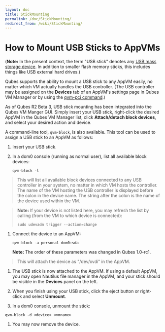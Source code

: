 ```yaml
---
layout: doc
title: StickMounting
permalink: /doc/StickMounting/
redirect_from: /wiki/StickMounting/
---
```


How to Mount USB Sticks to AppVMs
=================================

(**Note:** In the present context, the term "USB stick" denotes any [USB mass storage device](https://en.wikipedia.org/wiki/USB_mass_storage_device_class). In addition to smaller flash memory sticks, this includes things like USB external hard drives.)

Qubes supports the ability to mount a USB stick to any AppVM easily, no matter which VM actually handles the USB controller. (The USB controller may be assigned on the **Devices** tab of an AppVM's settings page in Qubes VM Manager or by using the [qvm-pci command](/doc/AssigningDevices).)

As of Qubes R2 Beta 3, USB stick mounting has been integrated into the Qubes VM Manger GUI. Simply insert your USB stick, right-click the desired AppVM in the Qubes VM Manager list, click **Attach/detach block devices**, and select your desired action and device.

A command-line tool, `qvm-block`, is also available. This tool can be used to assign a USB stick to an AppVM as follows:

1.  Insert your USB stick.

1.  In a dom0 console (running as normal user), list all available block devices:

    ```
    qvm-block -l
    ```

> This will list all available block devices connected to any USB controller in your system, no matter in which VM hosts the controller. The name of the VM hosting the USB controller is displayed before the colon in the device name. The string after the colon is the name of the device used within the VM.

> **Note:** If your device is not listed here, you may refresh the list by calling (from the VM to which device is connected):
>
> ```
> sudo udevadm trigger --action=change
> ```

1.  Connect the device to an AppVM:

    ```
    qvm-block -a personal dom0:sda
    ```

    **Note:** The order of these parameters was changed in Qubes 1.0-rc1.

> This will attach the device as "/dev/xvdi" in the AppVM.

1.  The USB stick is now attached to the AppVM. If using a default AppVM, you may open Nautilus file manager in the AppVM, and your stick should be visible in the **Devices** panel on the left.

1.  When you finish using your USB stick, click the eject button or right-click and select **Unmount**.

1.  In a dom0 console, unmount the stick:

```
qvm-block -d <device> <vmname>
```

1.  You may now remove the device.


